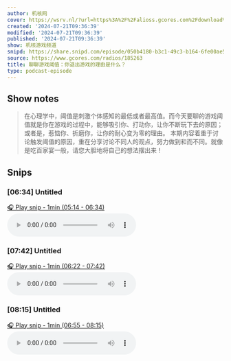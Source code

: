 ```yaml
---
author: 机核网
cover: https://wsrv.nl/?url=https%3A%2F%2Falioss.gcores.com%2Fdownload%2Fpodcast%2Fgadio.png%3Fv%3D1&w=200&h=200
created: '2024-07-21T09:36:39'
modified: '2024-07-21T09:36:39'
published: '2024-07-21T09:36:39'
show: 机核游戏频道
snipd: https://share.snipd.com/episode/050b4180-b3c1-49c3-b164-6fe00ae56185
source: https://www.gcores.com/radios/185263
title: 聊聊游戏阈值：你退出游戏的理由是什么？
type: podcast-episode
---
```



## Show notes
> 在心理学中，阈值是刺激个体感知的最低或者最高值。而今天要聊的游戏阈值就是你在游戏的过程中，能够吸引你、打动你，让你不断玩下去的原因；或者是，惹恼你、折磨你，让你的耐心变为零的理由。
> 本期内容着重于讨论触发阈值的原因，重在分享讨论不同人的观点，努力做到和而不同。就像是吃百家宴一般，请您大胆地将自己的想法摆出来！

## Snips
### [06:34] Untitled
[🎧 Play snip - 1min️ (05:14 - 06:34)](https://share.snipd.com/snip/f12ff7f5-1bc2-4725-b1eb-5745ac0c6c4a)
<audio controls> <source src="http://alioss.gcores.com/uploads/audio/6367e2cf-7894-4511-b381-4509d6392a2a.mp3#t=05:14,06:34"> </audio>
### [07:42] Untitled
[🎧 Play snip - 1min️ (06:22 - 07:42)](https://share.snipd.com/snip/46bf798d-0dd1-4324-ab11-3228581b440d)
<audio controls> <source src="http://alioss.gcores.com/uploads/audio/6367e2cf-7894-4511-b381-4509d6392a2a.mp3#t=06:22,07:42"> </audio>
### [08:15] Untitled
[🎧 Play snip - 1min️ (06:55 - 08:15)](https://share.snipd.com/snip/3948d319-e84e-438c-8d03-2be5ba8dea32)
<audio controls> <source src="http://alioss.gcores.com/uploads/audio/6367e2cf-7894-4511-b381-4509d6392a2a.mp3#t=06:55,08:15"> </audio>
